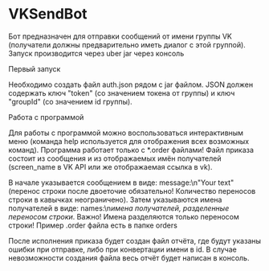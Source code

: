 # VKSendBot
Бот предназначен для отправки сообщений от имени группы VK (получатели должны предварительно иметь диалог с этой группой).
Запуск производится через uber jar через консоль

Первый запуск

Необходимо создать файл auth.json рядом с jar файлом. JSON должен содержать ключ "token" (со значением токена от группы) и ключ "groupId" (со значением id группы).

Работа с программой

Для работы с программой можно воспользоваться интерактивным меню (команда help используется для отображения всех возможных команд). 
Программа работает только с *.order файлами!
Файл приказа состоит из сообщения и из отображаемых имён получателей (screen_name в VK API или же отображаемая ссылка в vk).

В начале указывается сообщением в виде: message:\n"Your text" (перенос строки после двоеточие обязательно! Количество переносов строки в кавычках неограничено).
Затем указываются имена получателей в виде: names:\n*имена получателей, разделенные переносом строки*. Важно! Имена разделяются только переносом строки!
Пример .order файла есть в папке orders

После исполнения приказа будет создан файл отчёта, где будут указаны ошибки при отправке, либо при конвертации имени в id. 
В случае невозможности создания файла весь отчёт будет написан в консоль.
